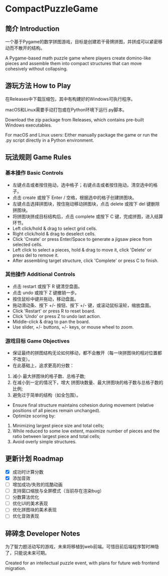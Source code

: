 # CompactPuzzleGame
## 简介 Introduction
一个基于Pygame的数学拼图游戏，目标是创建若干骨牌拼图，并拼成可以紧密移动而不散开的结构。

A Pygame-based math puzzle game where players create domino-like pieces and assemble them into compact structures that can move cohesively without collapsing.

## 游玩方法 How to Play
在Releases中下载压缩包，其中有构建好的Windows可执行程序。

macOS和Linux需要手动打包或在Python环境下运行.py脚本。

Download the zip package from Releases, which contains pre-built Windows executables.

For macOS and Linux users: Either manually package the game or run the .py script directly in a Python environment.

## 玩法规则 Game Rules
### 基本操作 Basic Controls
- 左键点击或者按住拖动，选中格子；右键点击或者按住拖动，清空选中的格子。 
- 点击 create 或按下 Enter / 空格，根据选中的格子创建拼图块。
- 左键点击选择拼图块，按住拖动移动拼图块，点击 delete 或按下 del 键删除拼图块。
- 将拼图块拼成目标结构后，点击 complete 或按下 C 键，完成拼图，进入结算环节。
- Left click/hold & drag to select grid cells.
- Right click/hold & drag to deselect cells.
- Click 'Create' or press Enter/Space to generate a jigsaw piece from selected cells.
- Left click to select a pieces, hold & drag to move it, click 'Delete' or press del to remove it.
- After assembling target structure, click 'Complete' or press C to finish.
### 其他操作 Additional Controls
- 点击 restart 或按下 R 键清空盘面。
- 点击 undo 或按下 Z 键撤销一步。
- 按住鼠标中键并拖动，移动盘面。
- 拖动滑动条、按下 +/- 按钮、按下 +/- 键，或滚动鼠标滚轮，缩放盘面。
- Click 'Restart' or press R to reset board.
- Click 'Undo' or press Z to undo last action.
- Middle-click & drag to pan the board.
- Use slider, +/- buttons, +/- keys, or mouse wheel to zoom.
### 游戏目标 Game Objectives
- 保证最终的拼图结构无论如何移动，都不会散开（每一块拼图块的相对位置都不改变）。
- 在此基础上，追求更高的分数：
1. 减小 最大拼图块的格子数、总格子数;
2. 在减小到一定的情况下，增大 拼图块数量、最大拼图块的格子数与总格子数的比例;
3. 避免过于简单的结构（如全包围）。
- Ensure final structure maintains cohesion during movement \(relative positions of all pieces remain unchanged).
- Optimize scoring by:
1. Minimizing largest piece size and total cells;
2. While reduced to some low extent, maximize number of pieces and the ratio between largest piece and total cells;
3. Avoid overly simple structures.

## 更新计划 Roadmap
- [x] 成功时计算分数
- [x] 添加音效
- [ ] 增加成功/失败的炫酷动画
- [ ] 支持窗口缩放与全屏模式（当前存在渲染bug）
- [ ] 分数算法优化
- [ ] 优化UI的美术表现
- [ ] 优化拼图块的美术表现
- [ ] 优化音效表现

## 碎碎念 Developer Notes
为了智力题活动写的游戏，未来将移植到web前端。可惜目前后端程序暂时神隐了，只能说未来可期。

Created for an intellectual puzzle event, with plans for future web frontend migration.
